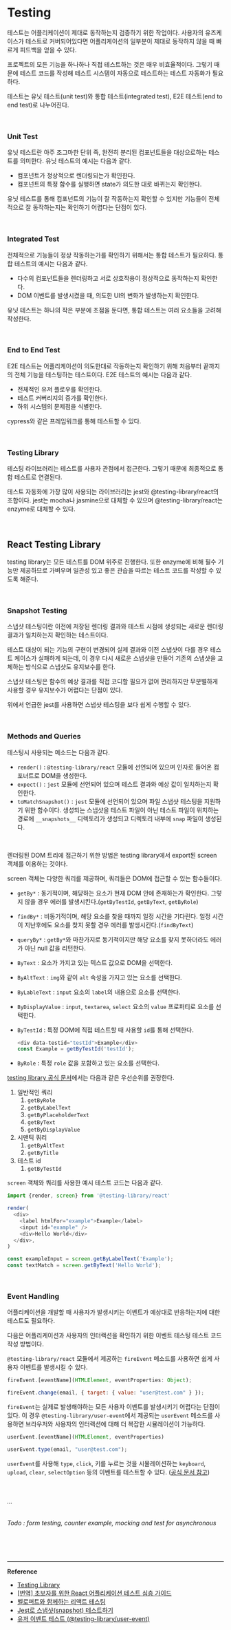 # Testing

테스트는 어플리케이션이 제대로 동작하는지 검증하기 위한 작업이다. 사용자의 유즈케이스가 테스트로 커버되어있다면 어플리케이션의 일부분이 제대로 동작하지 않을 때 빠르게 피드백을 얻을 수 있다.

프로젝트의 모든 기능을 하나하나 직접 테스트하는 것은 매우 비효율적이다. 그렇기 때문에 테스트 코드를 작성해 테스트 시스템이 자동으로 테스트하는 테스트 자동화가 필요하다.

테스트는 유닛 테스트(unit test)와 통합 테스트(integrated test), E2E 테스트(end to end test)로 나누어진다.

<br>

### Unit Test

유닛 테스트란 아주 조그마한 단위 즉, 완전히 분리된 컴포넌트들을 대상으로하는 테스트를 의미한다. 유닛 테스트의 예시는 다음과 같다.

- 컴포넌트가 정상적으로 렌더링되는가 확인한다.
- 컴포넌트의 특정 함수를 실행하면 state가 의도한 대로 바뀌는지 확인한다.

유닛 테스트를 통해 컴포넌트의 기능이 잘 작동하는지 확인할 수 있지만 기능들이 전체적으로 잘 동작하는지는 확인하기 어렵다는 단점이 있다.

<br>

### Integrated Test

전체적으로 기능들이 정상 작동하는가를 확인하기 위해서는 통합 테스트가 필요하다. 통합 테스트의 예시는 다음과 같다.

- 다수의 컴포넌트들을 렌더링하고 서로 상호작용이 정상적으로 동작하는지 확인한다.
- DOM 이벤트를 발생시켰을 때, 의도한 UI의 변화가 발생하는지 확인한다.

유닛 테스트는 하나의 작은 부분에 초점을 둔다면, 통합 테스트는 여러 요소들을 고려해 작성한다.

<br>

### End to End Test

E2E 테스트는 어플리케이션이 의도한대로 작동하는지 확인하기 위해 처음부터 끝까지의 전체 기능을 테스팅하는 테스트이다. E2E 테스트의 예시는 다음과 같다.

- 전체적인 유저 플로우를 확인한다.
- 테스트 커버리지의 증가를 확인한다.
- 하위 시스템의 문제점을 식별한다.

cypress와 같은 프레임워크를 통해 테스트할 수 있다.

<br>

### Testing Library

테스팅 라이브러리는 테스트를 사용자 관점에서 접근한다. 그렇기 때문에 최종적으로 통합 테스트로 연결된다.

테스트 자동화에 가장 많이 사용되는 라이브러리는 jest와 @testing-library/react의 조합이다. jest는 mocha나 jasmine으로 대체할 수 있으며 @testing-library/react는 enzyme로 대체할 수 있다.

<br>

## React Testing Library

testing library는 모든 테스트를 DOM 위주로 진행한다. 또한 enzyme에 비해 필수 기능만 제공하므로 가벼우며 일관성 있고 좋은 관습을 따르는 테스트 코드를 작성할 수 있도록 해준다.

<br>

### Snapshot Testing

스냅샷 테스팅이란 이전에 저장된 렌더링 결과와 테스트 시점에 생성되는 새로운 렌더링 결과가 일치하는지 확인하는 테스트이다.

테스트 대상이 되는 기능의 구현이 변경되어 실제 결과와 이전 스냅샷이 다를 경우 테스트 케이스가 실패하게 되는데, 이 경우 다시 새로운 스냅샷을 만들어 기존의 스냅샷을 교체하는 방식으로 스냅샷도 유지보수를 한다.

스냅샷 테스팅은 함수의 예상 결과를 직접 코디할 필요가 없어 편리하지만 무분별하게 사용할 경우 유지보수가 어렵다는 단점이 있다.

위에서 언급한 jest를 사용하면 스냅샷 테스팅을 보다 쉽게 수행할 수 있다.

<br>

### Methods and Queries

테스팅시 사용되는 메소드는 다음과 같다.

- `render()` : `@testing-library/react` 모듈에 선언되어 있으며 인자로 들어온 컴포너트로 DOM을 생성한다.
- `expect()` : `jest` 모듈에 선언되어 있으며 테스트 결과와 예상 값이 일치하는지 확인한다.
- `toMatchSnapshot()` : `jest` 모듈에 선언되어 있으며 파일 스냅샷 테스팅을 지원하기 위한 함수이다. 생성되는 스냅샷을 테스트 파일이 아닌 테스트 파일이 위치하는 경로에  `__snapshots__` 디렉토리가 생성되고 디렉토리 내부에 `snap` 파일이 생성된다.

<br>

렌더링된 DOM 트리에 접근하기 위한 방법은 testing library에서 export된 screen 객체를 이용하는 것이다.

screen 객체는 다양한 쿼리를 제공하며, 쿼리들은 DOM에 접근할 수 있는 함수들이다.

- `getBy*` : 동기적이며, 해당하는 요소가 현재 DOM 안에 존재하는가 확인한다. 그렇지 않을 경우 에러를 발생시킨다.(`getByTestId`, `getByText`, `getByRole`)

- `findBy*` : 비동기적이며, 해당 요소를 찾을 때까지 일정 시간을 기다린다. 일정 시간이 지난후에도 요소를 찾지 못할 경우 에러를 발생시킨다.(`findByText`)

- `queryBy*` : `getBy*`와 마찬가지로 동기적이지만 해당 요소를 찾지 못하더라도 에러가 아닌 null 값을 리턴한다.

- `ByText` : 요소가 가지고 있는 텍스트 값으로 DOM을 선택한다.

- `ByAltText` : `img`와 같이 `alt` 속성을 가지고 있는 요소를 선택한다.

- `ByLableText` : `input` 요소의 `label`의 내용으로 요소를 선택한다.

- `ByDisplayValue` : `input`, `textarea`, `select` 요소의 `value` 프로퍼티로 요소를 선택한다.

- `ByTestId` : 특정 DOM에 직접 테스트할 때 사용할 `id`를 통해 선택한다.

  ```javascript
  <div data-testid="testId">Example</div>
  const Example = getByTestId('testId');
  ```

- `ByRole` : 특정 `role` 값을 포함하고 있는 요소를 선택한다.

[testing library 공식 문서](https://testing-library.com/docs/queries/about/#priority)에서는 다음과 같은 우선순위를 권장한다.

1. 일반적인 쿼리
   1. `getByRole`
   2. `getByLabelText`
   3. `getByPlaceholderText`
   4. `getByText`
   5. `getByDisplayValue`
2. 시맨틱 쿼리
   1. `getByAltText`
   2. `getByTitle`
3. 테스트 id
   1. `getByTestId`

`screen` 객체와 쿼리를 사용한 예시 테스트 코드는 다음과 같다.

```javascript
import {render, screen} from '@testing-library/react'

render(
  <div>
    <label htmlFor="example">Example</label>
    <input id="example" />
    <div>Hello World</div>
  </div>,
)

const exampleInput = screen.getByLabelText('Example');
const textMatch = screen.getByText('Hello World');
```

<br>

### Event Handling

어플리케이션을 개발할 때 사용자가 발생시키는 이벤트가 예상대로 반응하는지에 대한 테스트도 필요하다.

다음은 어플리케이션과 사용자의 인터랙션을 확인하기 위한 이벤트 테스팅 테스트 코드 작성 방법이다.

`@testing-library/react` 모듈에서 제공하는 `fireEvent` 메소드를 사용하면 쉽게 사용자 이벤트를 발생시킬 수 있다.

```javascript
fireEvent.[eventName](HTMLElement, eventProperties: Object);

fireEvent.change(email, { target: { value: "user@test.com" } });
```

`fireEvent`는 실제로 발생해야하는 모든 사용자 이벤트를 발생시키기 어렵다는 단점이 있다. 이 경우 `@testing-library/user-event`에서 제공되는 `userEvent` 메소드를 사용하면 브라우저와 사용자의 인터랙션에 대해 더 복잡한 시뮬레이션이 가능하다.

```javascript
userEvent.[eventName](HTMLElement, eventProperties)

userEvent.type(email, "user@test.com");
```

`userEvent`를 사용해 `type`, `click`,  키를 누르는 것을 시물레이션하는 `keyboard`, `upload`, `clear`, `selectOption` 등의 이벤트를 테스트할 수 있다. ([공식 문서 참고](https://testing-library.com/docs/ecosystem-user-event/))

<br>

###### ...

###### Todo : form testing, counter example, mocking and test for asynchronous

<br>

<br>

------

**Reference**

- [Testing Library](https://testing-library.com/docs/)
- [[번역] 초보자를 위한 React 어플리케이션 테스트 심층 가이드](https://blog.rhostem.com/posts/2020-10-14-beginners-guide-to-testing-react-1#overview_of_testing_react_apps)
- [벨로퍼트와 함께하는 리액트 테스팅](https://velog.io/@velopert/series/react-testing)
- [Jest로 스냅샷(snapshot) 테스트하기](https://www.daleseo.com/jest-snapshot/)
- [유저 이벤트 테스트 (@testing-library/user-event)](https://www.daleseo.com/testing-library-user-agent/)
